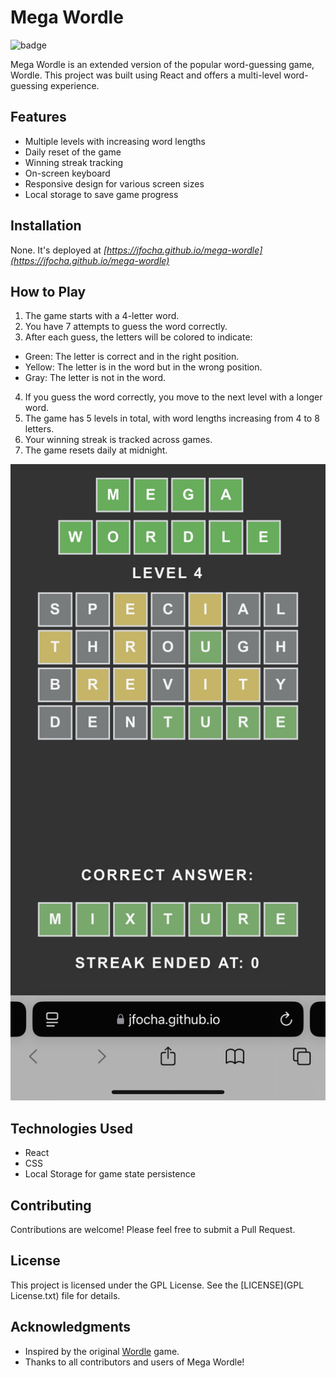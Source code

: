 # Mega Wordle

![badge](https://img.shields.io/badge/license-GNU%20GPLv3-green)

Mega Wordle is an extended version of the popular word-guessing game, Wordle. This project was built using React and offers a multi-level word-guessing experience.

## Features

- Multiple levels with increasing word lengths
- Daily reset of the game
- Winning streak tracking
- On-screen keyboard
- Responsive design for various screen sizes
- Local storage to save game progress

## Installation

None. It's deployed at *[https://jfocha.github.io/mega-wordle](https://jfocha.github.io/mega-wordle)*

## How to Play

1. The game starts with a 4-letter word.
2. You have 7 attempts to guess the word correctly.
3. After each guess, the letters will be colored to indicate:
- Green: The letter is correct and in the right position.
- Yellow: The letter is in the word but in the wrong position.
- Gray: The letter is not in the word.
4. If you guess the word correctly, you move to the next level with a longer word.
5. The game has 5 levels in total, with word lengths increasing from 4 to 8 letters.
6. Your winning streak is tracked across games.
7. The game resets daily at midnight.

![screenshot](screenshot.jpg)

## Technologies Used

- React
- CSS
- Local Storage for game state persistence

## Contributing

Contributions are welcome! Please feel free to submit a Pull Request.

## License

This project is licensed under the GPL License. See the [LICENSE](GPL License.txt) file for details.

## Acknowledgments

- Inspired by the original [Wordle](https://www.nytimes.com/games/wordle/index.html) game.
- Thanks to all contributors and users of Mega Wordle!